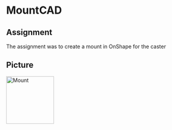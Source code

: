 # MountCAD

## Assignment

The assignment was to create a mount in OnShape for the caster

## Picture

<img src="MountCAD/Mount.jpg" alt="Mount" width="128" height="128">
